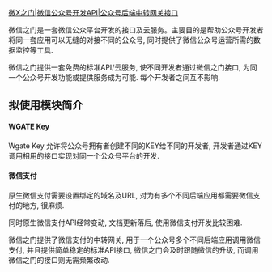 [微X之门|微信公众号开发API|公众号后端中转网关接口](http://www.weixingate.com/)

微信之门是一套微信公众平台开发的接口及云服务。主要目的是帮助公众号开发者将同一套应用可以无缝的对接不同的公众号, 同时提供了微信公众号运营所需的数据监控等工具.

微信之门提供一套免费的标准API/云服务, 使不同开发者通过微信之门接口, 为同一个公众号开发功能或提供服务成为可能. 每个开发者之间互不影响.

## 拟使用模块简介

#### WGATE Key

Wgate Key 允许将公众号拥有者创建不同的KEY给不同的开发者, 开发者通过KEY 调用相用的接口实现对同一个公众号平台的开发.

#### 微信支付

原生微信支付需要设置绑定的域名及URL, 对为有多个不同后端应用都需要微信支付的地方, 很麻烦.

同时原生微信支付API经常变动, 文档更新落后, 使用微信支付开发比较困难.

微信之门提供了微信支付的中转网关, 用于一个公众号多个不同后端应用调用微信支付, 并且提供简单稳定的标准API接口, 微信之门会及时跟随微信的升级, 而调用微信之门的接口则无需频繁改动.